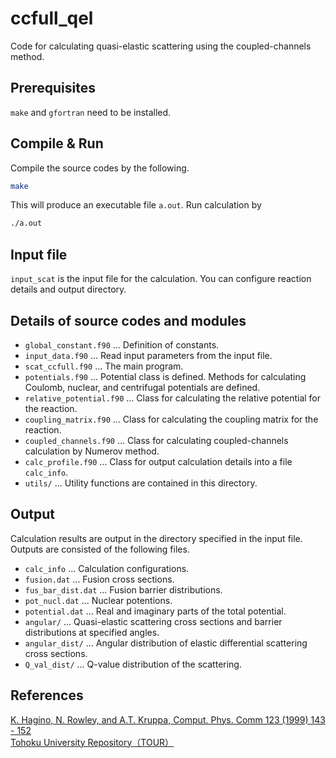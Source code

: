 # ccfull_qel
Code for calculating quasi-elastic scattering using the coupled-channels method.

## Prerequisites
`make` and `gfortran` need to be installed.

## Compile & Run
Compile the source codes by the following.
```bash
make
```
This will produce an executable file `a.out`. Run calculation by
```bash
./a.out
```

## Input file
`input_scat` is the input file for the calculation. You can configure reaction details and output directory.

## Details of source codes and modules
* `global_constant.f90` ... Definition of constants.
* `input_data.f90` ... Read input parameters from the input file.
* `scat_ccfull.f90` ... The main program.
* `potentials.f90` ... Potential class is defined. Methods for calculating Coulomb, nuclear, and centrifugal potentials are defined.
* `relative_potential.f90` ... Class for calculating the relative potential for the reaction.
* `coupling_matrix.f90` ... Class for calculating the coupling matrix for the reaction.
* `coupled_channels.f90` ... Class for calculating coupled-channels calculation by Numerov method. 
* `calc_profile.f90` ... Class for output calculation details into a file `calc_info`.
* `utils/` ... Utility functions are contained in this directory.

## Output
Calculation results are output in the directory specified in the input file. 
Outputs are consisted of the following files.
* `calc_info` ... Calculation configurations.
* `fusion.dat` ... Fusion cross sections.
* `fus_bar_dist.dat` ... Fusion barrier distributions.
* `pot_nucl.dat` ... Nuclear potentions.
* `potential.dat` ... Real and imaginary parts of the total potential.
* `angular/` ... Quasi-elastic scattering cross sections and barrier distributions at specified angles.
* `angular_dist/` ... Angular distribution of elastic differential scattering cross sections.
* `Q_val_dist/` ... Q-value distribution of the scattering.

## References
[K. Hagino, N. Rowley, and A.T. Kruppa, Comput. Phys. Comm 123 (1999) 143 - 152](http://www.nucl.phys.tohoku.ac.jp/~hagino/ccfull.pdf)  
[Tohoku University Repository（TOUR）](https://tohoku.repo.nii.ac.jp/?action=pages_view_main&active_action=repository_view_main_item_detail&item_id=70405&item_no=1&page_id=33&block_id=38)
